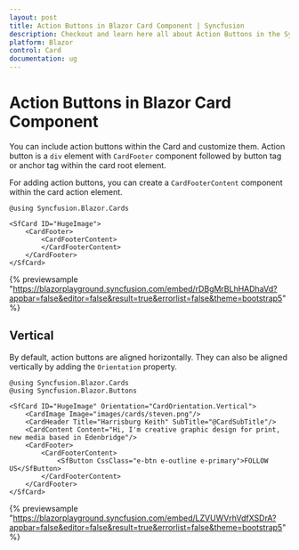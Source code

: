 ```yaml
---
layout: post
title: Action Buttons in Blazor Card Component | Syncfusion
description: Checkout and learn here all about Action Buttons in the Syncfusion Blazor Card component and much more.
platform: Blazor
control: Card
documentation: ug
---
```


# Action Buttons in Blazor Card Component

You can include action buttons within the Card and customize them. Action button is a `div` element with `CardFooter` component followed by button tag or anchor tag within the card root element.

For adding action buttons, you can create a  `CardFooterContent` component within the card action element.

```cshtml
@using Syncfusion.Blazor.Cards

<SfCard ID="HugeImage">
    <CardFooter>
        <CardFooterContent>
        </CardFooterContent>
    </CardFooter>
</SfCard>
```
{% previewsample "https://blazorplayground.syncfusion.com/embed/rDBgMrBLhHADhaVd?appbar=false&editor=false&result=true&errorlist=false&theme=bootstrap5" %}

## Vertical

By default, action buttons are aligned horizontally. They can also be aligned vertically by adding the `Orientation` property.

```cshtml
@using Syncfusion.Blazor.Cards
@using Syncfusion.Blazor.Buttons

<SfCard ID="HugeImage" Orientation="CardOrientation.Vertical">
    <CardImage Image="images/cards/steven.png"/>
    <CardHeader Title="Harrisburg Keith" SubTitle="@CardSubTitle"/>
    <CardContent Content="Hi, I'm creative graphic design for print, new media based in Edenbridge"/>
    <CardFooter>
        <CardFooterContent>
            <SfButton CssClass="e-btn e-outline e-primary">FOLLOW US</SfButton>
        </CardFooterContent>
    </CardFooter>
</SfCard>
```
{% previewsample "https://blazorplayground.syncfusion.com/embed/LZVUWVrhVdfXSDrA?appbar=false&editor=false&result=true&errorlist=false&theme=bootstrap5" %}
